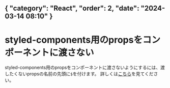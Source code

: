 { "category": "React",  "order": 2, "date": "2024-03-14 08:10" }
---
# styled-components用のpropsをコンポーネントに渡さない

styled-components用のpropsをコンポーネントに渡さないようにするには、渡したくないpropsの名前の先頭に`$`を付けます。
詳しくは[こちら](https://styled-components.com/docs/api#transient-props)を見てください。
